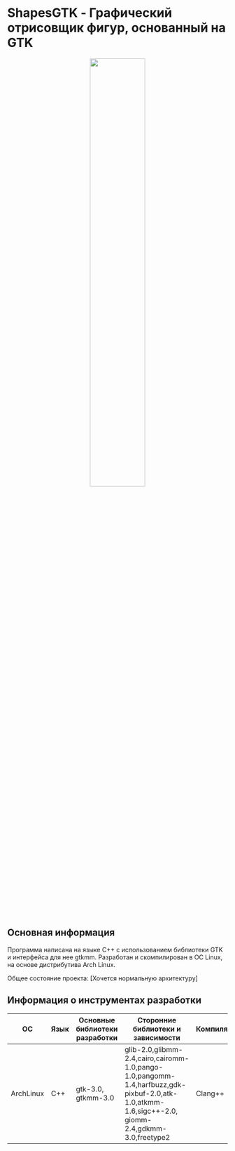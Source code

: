 ShapesGTK - Графический отрисовщик фигур, основанный на GTK
=====================

<p align="center" width="100%">
    <img width="50%" src="https://i2.wp.com/windtux.com/wp-content/uploads/2017/09/gtk-logo.png?ssl=1"> 
</p>

Основная информация
--------------------

Программа написана на языке С++ с использованием библиотеки GTK и интерфейса для нее gtkmm. Разработан и скомпилирован в ОС Linux, на основе дистрибутива Arch Linux.


Общее состояние проекта: [Хочется нормальную архитектуру]

Информация о инструментах разработки
------------------------------------

| ОС        | Язык | Основные библиотеки разработки   | Сторонние библиотеки и зависимости                                                                                                              | Компилятор |
|-----------|------|----------------------------------|-------------------------------------------------------------------------------------------------------------------------------------------------|------------|
| ArchLinux | C++  | gtk-3.0, gtkmm-3.0               | glib-2.0,glibmm-2.4,cairo,cairomm-1.0,pango-1.0,pangomm-1.4,harfbuzz,gdk-pixbuf-2.0,atk-1.0,atkmm-1.6,sigc++-2.0, giomm-2.4,gdkmm-3.0,freetype2 | Clang++    |

